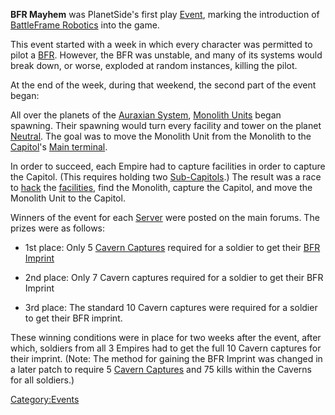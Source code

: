 **BFR Mayhem** was PlanetSide's first play [Event](Event.md "wikilink"),
marking the introduction of [BattleFrame
Robotics](BattleFrame_Robotics.md "wikilink") into the game.

This event started with a week in which every character was permitted to
pilot a [BFR](BFR.md "wikilink"). However, the BFR was unstable, and many
of its systems would break down, or worse, exploded at random instances,
killing the pilot.

At the end of the week, during that weekend, the second part of the
event began:

All over the planets of the [Auraxian System](Auraxis.md "wikilink"),
[Monolith Units](Monolith.md "wikilink") began spawning. Their spawning
would turn every facility and tower on the planet
[Neutral](Neutral.md "wikilink"). The goal was to move the Monolith Unit
from the Monolith to the [Capitol](Capitol.md "wikilink")'s [Main
terminal](Main_terminal.md "wikilink").

In order to succeed, each Empire had to capture facilities in order to
capture the Capitol. (This requires holding two
[Sub-Capitols](Sub-Capitol.md "wikilink").) The result was a race to
[hack](hack.md "wikilink") the [facilities](facilities.md "wikilink"), find
the Monolith, capture the Capitol, and move the Monolith Unit to the
Capitol.

Winners of the event for each [Server](:Category:Servers "wikilink")
were posted on the main forums. The prizes were as follows:

- 1st place: Only 5 [Cavern Captures](Cavern_Captures.md "wikilink")
  required for a soldier to get their [BFR
  Imprint](BFR_Imprint.md "wikilink")

<!-- -->

- 2nd place: Only 7 Cavern captures required for a soldier to get
  their BFR Imprint

<!-- -->

- 3rd place: The standard 10 Cavern captures were required for a
  soldier to get their BFR imprint.

These winning conditions were in place for two weeks after the event,
after which, soldiers from all 3 Empires had to get the full 10 Cavern
captures for their imprint. (Note: The method for gaining the BFR
Imprint was changed in a later patch to require 5 [Cavern
Captures](Cavern_Captures.md "wikilink") and 75 kills within the Caverns
for all soldiers.)

[Category:Events](Category:Events.md "wikilink")
